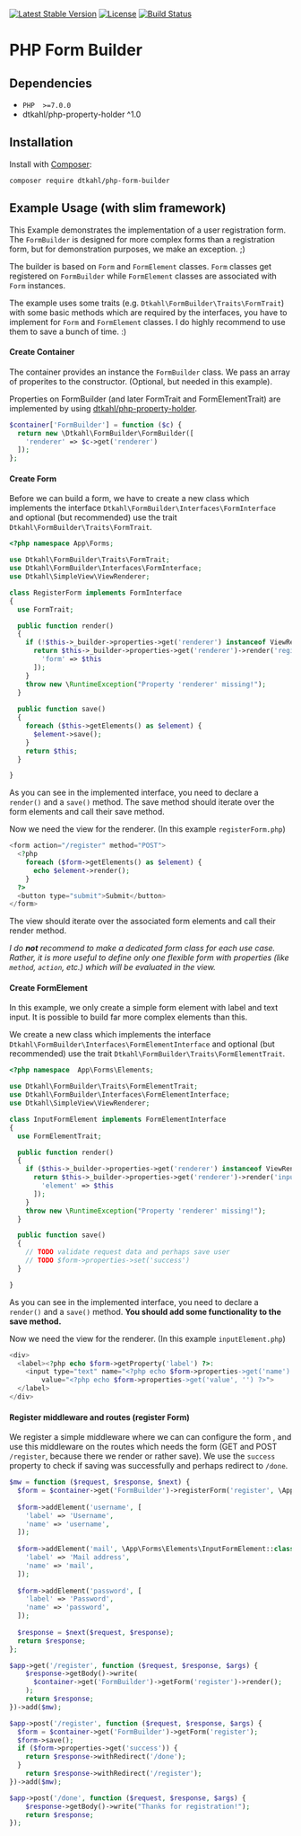 [![Latest Stable Version](https://poser.pugx.org/dtkahl/php-form-builder/v/stable)](https://packagist.org/packages/dtkahl/php-form-builder)
[![License](https://poser.pugx.org/dtkahl/php-form-builder/license)](https://packagist.org/packages/dtkahl/php-form-builder)
[![Build Status](https://travis-ci.org/dtkahl/php-form-builder.svg?branch=master)](https://travis-ci.org/dtkahl/php-form-builder)

# PHP Form Builder

## Dependencies

* `PHP  >=7.0.0`
* dtkahl/php-property-holder ^1.0

## Installation

Install with [Composer](http://getcomposer.org):

```
composer require dtkahl/php-form-builder
```


## Example Usage (with slim framework)

This Example demonstrates the implementation of a user registration form. The `FormBuilder` is designed for more complex forms than a registration form, but for demonstration purposes, we make an exception. ;)

The builder is based on `Form` and `FormElement` classes. `Form` classes get registered on `FormBuilder` while `FormElement` classes are associated with `Form` instances.

The example uses some traits (e.g. `Dtkahl\FormBuilder\Traits\FormTrait`) with some basic methods which are required by the interfaces, you have to implement for `Form` and `FormElement` classes. I do highly recommend to use them to save a bunch of time. :)


#### Create Container

The container provides an instance the `FormBuilder` class. We pass an array of properites to the constructor. (Optional, but needed in this example).

Properties on FormBuilder (and later FormTrait and FormElementTrait) are implemented by using [dtkahl/php-property-holder](https://github.com/dtkahl/php-property-holder).

```php
$container['FormBuilder'] = function ($c) {
  return new \Dtkahl\FormBuilder\FormBuilder([
    'renderer' => $c->get('renderer')
  ]);
};
```

#### Create Form

Before we can build a form, we have to create a new class which implements the interface `Dtkahl\FormBuilder\Interfaces\FormInterface` and optional (but recommended) use the trait `Dtkahl\FormBuilder\Traits\FormTrait`.

```php
<?php namespace App\Forms;

use Dtkahl\FormBuilder\Traits\FormTrait;
use Dtkahl\FormBuilder\Interfaces\FormInterface;
use Dtkahl\SimpleView\ViewRenderer;

class RegisterForm implements FormInterface
{
  use FormTrait;

  public function render()
  {
    if (!$this->_builder->properties->get('renderer') instanceof ViewRenderer) {
      return $this->_builder->properties->get('renderer')->render('registerForm.php', [
        'form' => $this
      ]);
    }
    throw new \RuntimeException("Property 'renderer' missing!");
  }
  
  public function save()
  {
    foreach ($this->getElements() as $element) {
      $element->save();
    }
    return $this;
  }

}
```

As you can see in the implemented interface, you need to declare a `render()` and a `save()` method. The save method should iterate over the form elements and call their save method.

Now we need the view for the renderer. (In this example `registerForm.php`)

```php
<form action="/register" method="POST">
  <?php
    foreach ($form->getElements() as $element) {
      echo $element->render();
    }
  ?>
  <button type="submit">Submit</button>
</form>
```

The view should iterate over the associated form elements and call their render method.

*I do __not__ recommend to make a dedicated form class for each use case. Rather, it is more useful to define only one flexible form with properties (like `method`, `action`, etc.)  which will be evaluated in the view.* 

#### Create FormElement

In this example, we only create a simple form element with label and text input. It is possible to build far more complex elements than this.

We create a new class which implements the interface `Dtkahl\FormBuilder\Interfaces\FormElementInterface` and optional (but recommended) use the trait `Dtkahl\FormBuilder\Traits\FormElementTrait`.

```php
<?php namespace  App\Forms\Elements;

use Dtkahl\FormBuilder\Traits\FormElementTrait;
use Dtkahl\FormBuilder\Interfaces\FormElementInterface;
use Dtkahl\SimpleView\ViewRenderer;

class InputFormElement implements FormElementInterface
{
  use FormElementTrait;

  public function render()
  {
    if ($this->_builder->properties->get('renderer') instanceof ViewRenderer) {
      return $this->_builder->properties->get('renderer')->render('inputElement.php', [
        'element' => $this
      ]);
    }
    throw new \RuntimeException("Property 'renderer' missing!");
  }

  public function save()
  {
    // TODO validate request data and perhaps save user
    // TODO $form->properties->set('success')
  }

}
```

As you can see in the implemented interface, you need to declare a `render()` and a `save()` method. **You should add some functionality to the save method.**

Now we need the view for the renderer. (In this example `inputElement.php`)

```php
<div>
  <label><?php echo $form->getProperty('label') ?>:
    <input type="text" name="<?php echo $form->properties->get('name') ?>" 
        value="<?php echo $form->properties->get('value', '') ?>">
  </label>
</div>
```

#### Register middleware and routes (register Form)

We register a simple middleware where we can can configure the form , and use this middleware on the routes which needs the form (GET and POST `/register`, because there we render or rather save). We use the `success` property to check if saving was successfully and perhaps redirect to `/done`. 

```php
$mw = function ($request, $response, $next) {
  $form = $container->get('FormBuilder')->registerForm('register', \App\Forms\registerForm::class);
  
  $form->addElement('username', [
    'label' => 'Username',
    'name' => 'username',
  ]);
  
  $form->addElement('mail', \App\Forms\Elements\InputFormElement::class, [
    'label' => 'Mail address',
    'name' => 'mail',
  ]);
  
  $form->addElement('password', [
    'label' => 'Password',
    'name' => 'password',
  ]);
  
  $response = $next($request, $response);
  return $response;
};

$app->get('/register', function ($request, $response, $args) {
	$response->getBody()->write(
	  $container->get('FormBuilder')->getForm('register')->render();
	);
	return $response;
})->add($mw);

$app->post('/register', function ($request, $response, $args) {
  $form = $container->get('FormBuilder')->getForm('register');
  $form->save();
  if ($form->properties->get('success')) {
    return $response->withRedirect('/done');
  }
	return $response->withRedirect('/register');
})->add($mw);

$app->post('/done', function ($request, $response, $args) {
	$response->getBody()->write("Thanks for registration!");
	return $response;
});
```
